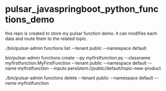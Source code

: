 # pulsar_javaspringboot_python_functions_demo
this repo is created to store my pulsar function demo. it can modifies each data and route them to the related topic.



./bin/pulsar-admin functions list --tenant public --namespace default



bin/pulsar-admin functions create --py myfirstfunction.py --classname myfirstfunction.MyFirstFunction --tenant public --namespace default --name myfirstfunction --inputs persistent://public/default/topic-new-product


./bin/pulsar-admin functions delete --tenant public --namespace default --name myfirstfunction






